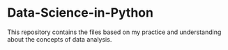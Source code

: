 # Data-Science-in-Python

This repository contains the files based on my practice and understanding about the concepts of data analysis.
